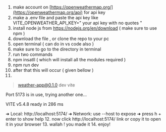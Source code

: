 1. make account on [https://openweathermap.org/](https://openweathermap.org/api) for api key 
2. make a .env file and paste the api key like  VITE_OPENWEATHER_API_KEY=" your api key with no quotes "
3. install node js from https://nodejs.org/en/download  ( make sure to use npm )
4. download the file , or clone the repo to your pc
5. open terminal ( can do in vs code also )
6. make sure to go to the directory in terminal
7. run two commands
8. npm insatll ( which will install all the modules required )
9. npm run dev
10. after that this will occur ( given bellow )
11. 
> weather-app@0.1.0 dev
> vite

Port 5173 is in use, trying another one...

  VITE v5.4.8  ready in 286 ms

  ➜  Local:   http://localhost:5174/
  ➜  Network: use --host to expose
  ➜  press h + enter to show help
12. now click http://localhost:5174/ link or copy it to open it in your browser
13. wallah ! you made it 
14. enjoy!
